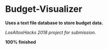 # Budget-Visualizer

__Uses a text file database to store budget data.__

*LosAltosHacks 2018 project for submission.* 

**100% finished**

